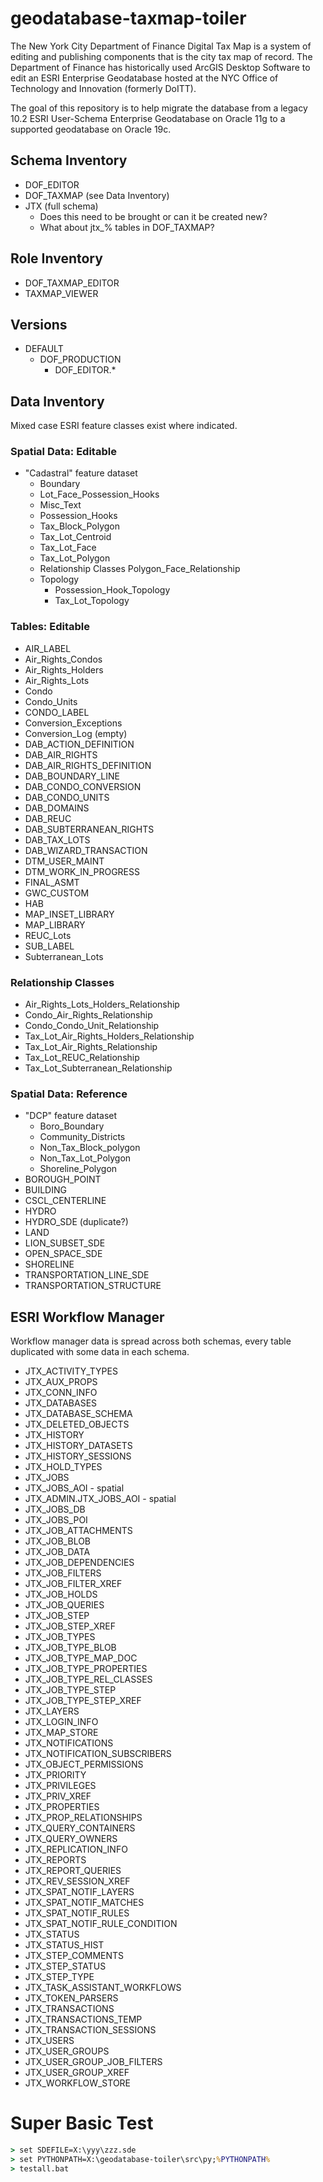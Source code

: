 # geodatabase-taxmap-toiler

The New York City Department of Finance Digital Tax Map is a system of editing and publishing components that is the city tax map of record.  The Department of Finance has historically used ArcGIS Desktop Software to edit an ESRI Enterprise Geodatabase hosted at the NYC Office of Technology and Innovation (formerly DoITT).

The goal of this repository is to help migrate the database from a legacy 10.2 ESRI User-Schema Enterprise Geodatabase on Oracle 11g to a supported geodatabase on Oracle 19c.


## Schema Inventory

* DOF_EDITOR
* DOF_TAXMAP (see Data Inventory)
* JTX (full schema)
    * Does this need to be brought or can it be created new?
    * What about jtx_% tables in DOF_TAXMAP?


## Role Inventory

* DOF_TAXMAP_EDITOR
* TAXMAP_VIEWER


## Versions

* DEFAULT
    * DOF_PRODUCTION
        * DOF_EDITOR.*


## Data Inventory

Mixed case ESRI feature classes exist where indicated.

### Spatial Data: Editable

* "Cadastral" feature dataset
    * Boundary
    * Lot_Face_Possession_Hooks
    * Misc_Text
    * Possession_Hooks
    * Tax_Block_Polygon
    * Tax_Lot_Centroid
    * Tax_Lot_Face
    * Tax_Lot_Polygon
    * Relationship Classes
        Polygon_Face_Relationship
    * Topology
        * Possession_Hook_Topology
        * Tax_Lot_Topology

### Tables: Editable

* AIR_LABEL
* Air_Rights_Condos
* Air_Rights_Holders
* Air_Rights_Lots
* Condo
* Condo_Units
* CONDO_LABEL
* Conversion_Exceptions
* Conversion_Log (empty)
* DAB_ACTION_DEFINITION
* DAB_AIR_RIGHTS
* DAB_AIR_RIGHTS_DEFINITION
* DAB_BOUNDARY_LINE
* DAB_CONDO_CONVERSION
* DAB_CONDO_UNITS
* DAB_DOMAINS
* DAB_REUC
* DAB_SUBTERRANEAN_RIGHTS
* DAB_TAX_LOTS
* DAB_WIZARD_TRANSACTION
* DTM_USER_MAINT
* DTM_WORK_IN_PROGRESS
* FINAL_ASMT
* GWC_CUSTOM
* HAB
* MAP_INSET_LIBRARY
* MAP_LIBRARY
* REUC_Lots
* SUB_LABEL
* Subterranean_Lots

### Relationship Classes

* Air_Rights_Lots_Holders_Relationship
* Condo_Air_Rights_Relationship
* Condo_Condo_Unit_Relationship
* Tax_Lot_Air_Rights_Holders_Relationship
* Tax_Lot_Air_Rights_Relationship
* Tax_Lot_REUC_Relationship
* Tax_Lot_Subterranean_Relationship

### Spatial Data: Reference 

* "DCP" feature dataset
    * Boro_Boundary
    * Community_Districts
    * Non_Tax_Block_polygon
    * Non_Tax_Lot_Polygon
    * Shoreline_Polygon
* BOROUGH_POINT
* BUILDING
* CSCL_CENTERLINE
* HYDRO
* HYDRO_SDE (duplicate?)
* LAND
* LION_SUBSET_SDE
* OPEN_SPACE_SDE
* SHORELINE
* TRANSPORTATION_LINE_SDE
* TRANSPORTATION_STRUCTURE


## ESRI Workflow Manager

Workflow manager data is spread across both schemas,
every table duplicated with some data in each schema.

* JTX_ACTIVITY_TYPES
* JTX_AUX_PROPS
* JTX_CONN_INFO
* JTX_DATABASES
* JTX_DATABASE_SCHEMA
* JTX_DELETED_OBJECTS
* JTX_HISTORY
* JTX_HISTORY_DATASETS
* JTX_HISTORY_SESSIONS
* JTX_HOLD_TYPES
* JTX_JOBS
* JTX_JOBS_AOI - spatial
* JTX_ADMIN.JTX_JOBS_AOI - spatial
* JTX_JOBS_DB
* JTX_JOBS_POI
* JTX_JOB_ATTACHMENTS
* JTX_JOB_BLOB
* JTX_JOB_DATA
* JTX_JOB_DEPENDENCIES
* JTX_JOB_FILTERS
* JTX_JOB_FILTER_XREF
* JTX_JOB_HOLDS
* JTX_JOB_QUERIES
* JTX_JOB_STEP
* JTX_JOB_STEP_XREF
* JTX_JOB_TYPES
* JTX_JOB_TYPE_BLOB
* JTX_JOB_TYPE_MAP_DOC
* JTX_JOB_TYPE_PROPERTIES
* JTX_JOB_TYPE_REL_CLASSES
* JTX_JOB_TYPE_STEP
* JTX_JOB_TYPE_STEP_XREF
* JTX_LAYERS
* JTX_LOGIN_INFO
* JTX_MAP_STORE
* JTX_NOTIFICATIONS
* JTX_NOTIFICATION_SUBSCRIBERS
* JTX_OBJECT_PERMISSIONS
* JTX_PRIORITY
* JTX_PRIVILEGES
* JTX_PRIV_XREF
* JTX_PROPERTIES
* JTX_PROP_RELATIONSHIPS
* JTX_QUERY_CONTAINERS
* JTX_QUERY_OWNERS
* JTX_REPLICATION_INFO
* JTX_REPORTS
* JTX_REPORT_QUERIES
* JTX_REV_SESSION_XREF
* JTX_SPAT_NOTIF_LAYERS
* JTX_SPAT_NOTIF_MATCHES
* JTX_SPAT_NOTIF_RULES
* JTX_SPAT_NOTIF_RULE_CONDITION
* JTX_STATUS
* JTX_STATUS_HIST
* JTX_STEP_COMMENTS
* JTX_STEP_STATUS
* JTX_STEP_TYPE
* JTX_TASK_ASSISTANT_WORKFLOWS
* JTX_TOKEN_PARSERS
* JTX_TRANSACTIONS
* JTX_TRANSACTIONS_TEMP
* JTX_TRANSACTION_SESSIONS
* JTX_USERS
* JTX_USER_GROUPS
* JTX_USER_GROUP_JOB_FILTERS
* JTX_USER_GROUP_XREF
* JTX_WORKFLOW_STORE


# Super Basic Test 

```bat
> set SDEFILE=X:\yyy\zzz.sde
> set PYTHONPATH=X:\geodatabase-toiler\src\py;%PYTHONPATH%
> testall.bat
```